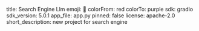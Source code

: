 title: Search Engine Llm
emoji: 💬
colorFrom: red
colorTo: purple
sdk: gradio
sdk_version: 5.0.1
app_file: app.py
pinned: false
license: apache-2.0
short_description: new project for search engine
